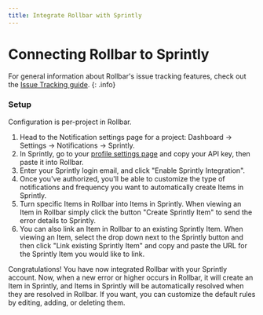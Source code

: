 ```yaml
---
title: Integrate Rollbar with Sprintly
---
```


# Connecting Rollbar to Sprintly

For general information about Rollbar's issue tracking features, check out the [Issue Tracking guide](../issue-tracking/). 
{: .info}

### Setup

Configuration is per-project in Rollbar.

1.  Head to the Notification settings page for a project: Dashboard -> Settings -> Notifications -> Sprintly.
2. 	In Sprintly, go to your [profile settings page](https://sprint.ly/account/settings/profile) and copy your API key, then paste it into Rollbar.
3.	Enter your Sprintly login email, and click "Enable Sprintly Integration".
4.  Once you've authorized, you'll be able to customize the type of notifications and frequency you want to automatically create Items in 			Sprintly.
5. Turn specific Items in Rollbar into Items in Sprintly. When viewing an Item in Rollbar simply click
   the button "Create Sprintly Item" to send the error details to Sprintly.
6. You can also link an Item in Rollbar to an existing Sprintly Item. When viewing an Item, select the
   drop down next to the Sprintly button and then click "Link existing Sprintly Item" and copy and paste
   the URL for the Sprintly Item you would like to link.

Congratulations! You have now integrated Rollbar with your Sprintly account. Now, when a new error or higher occurs in Rollbar, it will create an Item in Sprintly, and Items in Sprintly will be automatically resolved when they are resolved in Rollbar. If you want, you can customize the default rules by editing, adding, or deleting them.
